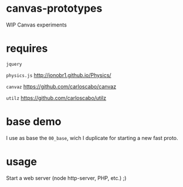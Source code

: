 canvas-prototypes
=================
WIP Canvas experiments

requires
========

`jquery`

`physics.js`
<http://jonobr1.github.io/Physics/>

`canvaz`
<https://github.com/carloscabo/canvaz>

`utilz`
<https://github.com/carloscabo/utilz>

base demo
=========

I use as base the `00_base`, wich I duplicate for starting a new fast proto.

usage
=====

Start a web server (node http-server, PHP, etc.) ;)
